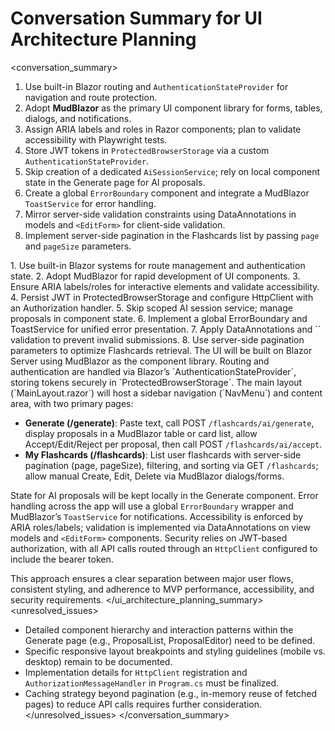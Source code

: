 # Conversation Summary for UI Architecture Planning

<conversation_summary>
<decisions>
1. Use built-in Blazor routing and `AuthenticationStateProvider` for navigation and route protection.
2. Adopt **MudBlazor** as the primary UI component library for forms, tables, dialogs, and notifications.
3. Assign ARIA labels and roles in Razor components; plan to validate accessibility with Playwright tests.
4. Store JWT tokens in `ProtectedBrowserStorage` via a custom `AuthenticationStateProvider`.
5. Skip creation of a dedicated `AiSessionService`; rely on local component state in the Generate page for AI proposals.
6. Create a global `ErrorBoundary` component and integrate a MudBlazor `ToastService` for error handling.
7. Mirror server-side validation constraints using DataAnnotations in models and `<EditForm>` for client-side validation.
8. Implement server-side pagination in the Flashcards list by passing `page` and `pageSize` parameters.
</decisions>
<matched_recommendations>
1. Use built-in Blazor systems for route management and authentication state.
2. Adopt MudBlazor for rapid development of UI components.
3. Ensure ARIA labels/roles for interactive elements and validate accessibility.
4. Persist JWT in ProtectedBrowserStorage and configure HttpClient with an Authorization handler.
5. Skip scoped AI session service; manage proposals in component state.
6. Implement a global ErrorBoundary and ToastService for unified error presentation.
7. Apply DataAnnotations and `<EditForm>` validation to prevent invalid submissions.
8. Use server-side pagination parameters to optimize Flashcards retrieval.
</matched_recommendations>
<ui_architecture_planning_summary>
The UI will be built on Blazor Server using MudBlazor as the component library. Routing and authentication are handled via Blazor’s `AuthenticationStateProvider`, storing tokens securely in `ProtectedBrowserStorage`. The main layout (`MainLayout.razor`) will host a sidebar navigation (`NavMenu`) and content area, with two primary pages: 

- **Generate (/generate)**: Paste text, call POST `/flashcards/ai/generate`, display proposals in a MudBlazor table or card list, allow Accept/Edit/Reject per proposal, then call POST `/flashcards/ai/accept`.
- **My Flashcards (/flashcards)**: List user flashcards with server-side pagination (page, pageSize), filtering, and sorting via GET `/flashcards`; allow manual Create, Edit, Delete via MudBlazor dialogs/forms.

State for AI proposals will be kept locally in the Generate component. Error handling across the app will use a global `ErrorBoundary` wrapper and MudBlazor’s `ToastService` for notifications. Accessibility is enforced by ARIA roles/labels; validation is implemented via DataAnnotations on view models and `<EditForm>` components. Security relies on JWT-based authorization, with all API calls routed through an `HttpClient` configured to include the bearer token.

This approach ensures a clear separation between major user flows, consistent styling, and adherence to MVP performance, accessibility, and security requirements.
</ui_architecture_planning_summary>
<unresolved_issues>
- Detailed component hierarchy and interaction patterns within the Generate page (e.g., ProposalList, ProposalEditor) need to be defined.
- Specific responsive layout breakpoints and styling guidelines (mobile vs. desktop) remain to be documented.
- Implementation details for `HttpClient` registration and `AuthorizationMessageHandler` in `Program.cs` must be finalized.
- Caching strategy beyond pagination (e.g., in-memory reuse of fetched pages) to reduce API calls requires further consideration.
</unresolved_issues>
</conversation_summary>

